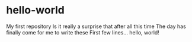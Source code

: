 # hello-world
My first repository
Is it really a surprise that after all this time
The day has finally come for me to write these 
First few lines... hello, world!
